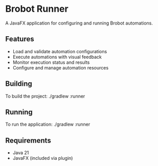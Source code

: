 # Brobot Runner

A JavaFX application for configuring and running Brobot automations.

## Features

- Load and validate automation configurations
- Execute automations with visual feedback
- Monitor execution status and results
- Configure and manage automation resources

## Building

To build the project:
./gradlew :runner

## Running

To run the application:
./gradlew :runner

## Requirements

- Java 21
- JavaFX (included via plugin)
